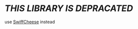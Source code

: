 # *THIS LIBRARY IS DEPRACATED*

use [SwiffCheese](https://github.com/eyalzus12/SwiffCheese) instead
